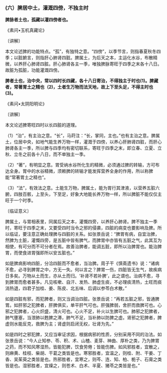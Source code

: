 ### (六）脾居中土，灌溉四傍，不独主时

**脾脉者土也，孤藏以灌四傍者也。**

​《素问•玉机真藏论》

〔讲解〕

本文论述脾的功能特点。“孤”，有独特之意。“四傍”，以季节言，则指春夏秋冬四季；以脏腑言，则指肝心肺肾四脏。脾属土，为后天之本，主运化水谷，布散精微，以养肝心肺肾四脏。肝心肺肾各主一季，唯独脾脉寄旺于四季之末各十八日。故脏为孤脏，功能灌溉四傍。

**脾者土也，治中央，常以四时长四藏，各十八日寄治，不得独主于时也(1)。脾藏者，常著胃土之精也（2)，土者生万物而法天地，故上下至头足，不得主时也(3)。**

​《素问•太阴阳明论》

〔讲解〕

本文论述脾寄旺四时以长四脏的道理。

（1）“治”，有主治之意。“长”，马莳注：“长，掌同，主也。”也有主治之意。脾属土，位居中央，如地气能生养万物一样，灌溉于四傍，以养心肝肺肾四脏，而肝心肺肾各主一季，所以脾与四季均有密切联系，寄旺于四季之末，即立春、立夏、立秋、立冬之前各十八日，而不单独主一季。

（2）“著”，有明显之意。胃受纳水谷所化生的精微，必须通过脾的转输，方可布达全身。胃中的水谷精微，须赖脾的转输才能发挥营养全身的作用，所以称脾能“常著胃土之精也”。

（3）“法”，有效法之意。土能生万物，脾属土，能为胃行其津液，以营养五脏六腑，四肢百骸，上至头，下至足，好象大地能长养万物一样，所以脾脏不能仅仅主旺于一个时季。

〔临证意义〕

脾属土，与胃相表里，同属后天之本，灌慨四旁，以养肝心肺肾。脾不独主一季时，寄旺于四季之末，又要受四时当令之邪的侵袭，四脏的病变也要影响及脾。所以临证，要注意正确处理脾与四脏的关系。如张景岳说：“脾胃有病，自宜治脾，然脾为土脏，灌慨四旁，是五脏中皆有脾气，而脾胃中亦皆有五脏之气，此其互为相使，有可分而不可分者在焉。故善治脾者，能调五脏，即所以治脾胃也。能治脾胃，而使食进胃强即所以安五脏也。”

如是脾病影响四脏，分洽四脏而不愈者，当治脾。周子干《慎斋遗书》说：“诸病不愈，必寻到脾胃之中，方无一失。何以言之？脾胃一伤，四脏皆无生气，故疾病日多矣。万物从土而生，亦从土而归。‘补肾不若补脾’，此之谓也。治病不愈，寻到脾胃而愈者甚多。凡见咳嗽、自汗、发热、肺虚生痰，不必理痰清热，土旺而痰消热退，四君子加桂、姜、陈皮、北五味、后调以参苓白术散。”

如是四脏有邪，而犯脾者，则又当调治四脏。张景岳说：“再若五脏之邪，皆通脾胃。如肝邪之犯脾者，肝脾俱实，单平肝气可也。肝强脾弱，舍肝而救脾可也。心邪之犯脾者，心火炽盛，清火可也。心火不足，补火以生脾可也。肺邪之犯脾者，肺气壅塞，当泄肺以甦脾之滞，肺气不足，当补肺以防脾之虚。肾邪之犯脾者，脾虚则水能反克，救脾为主；肾虚则启闭无权，壮肾为先。”

如是四时之邪犯脾，又应当审证求因，根据病邪的性质，分别采用不同的治法。如张景岳说：“今人止知参、苓、积、术、山楂、麦芽、神曲、厚朴之类，乃为脾胃之药，而不知风寒湿热，皆能犯脾，饮食劳倦；皆能伤脾。如风邪胜者，宜散之，则麻黄、桂枝、柴胡、干葛之类皆是也。寒邪胜者，宜温之，则桂、附、干姜、丁香、吴茱萸之类皆是也。热邪胜者，宜寒之，则芩、连、知、柏、栀子、石膏之类皆是也。湿邪胜者，宜燥之，则苍术、白术、半夏、猪苓之类皆是也。”

